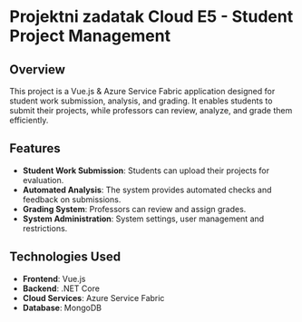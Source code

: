 # Projektni zadatak Cloud E5 - Student Project Management

## Overview

This project is a Vue.js & Azure Service Fabric application designed for student work submission, analysis, and grading. It enables students to submit their projects, while professors can review, analyze, and grade them efficiently.

## Features

- **Student Work Submission**: Students can upload their projects for evaluation.
- **Automated Analysis**: The system provides automated checks and feedback on submissions.
- **Grading System**: Professors can review and assign grades.
- **System Administration**: System settings, user management and restrictions.

## Technologies Used

- **Frontend**: Vue.js
- **Backend**: .NET Core
- **Cloud Services**: Azure Service Fabric
- **Database**: MongoDB




